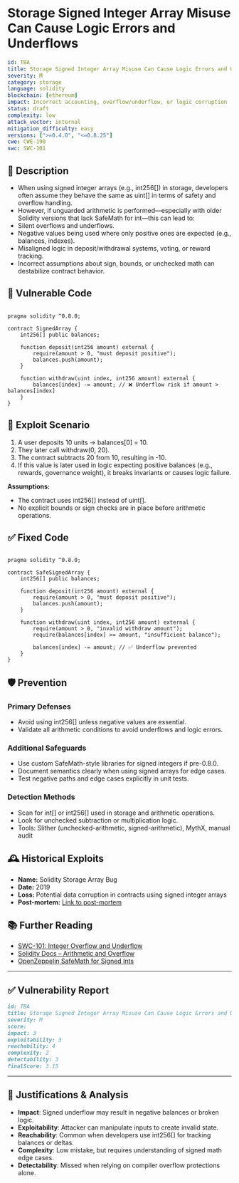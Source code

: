 # Storage Signed Integer Array Misuse Can Cause Logic Errors and Underflows

```YAML
id: TBA
title: Storage Signed Integer Array Misuse Can Cause Logic Errors and Underflows
severity: M
category: storage
language: solidity
blockchain: [ethereum]
impact: Incorrect accounting, overflow/underflow, or logic corruption
status: draft
complexity: low
attack_vector: internal
mitigation_difficulty: easy
versions: [">=0.4.0", "<=0.8.25"]
cwe: CWE-190
swc: SWC-101
```

## 📝 Description

- When using signed integer arrays (e.g., int256[]) in storage, developers often assume they behave the same as uint[] in terms of safety and overflow handling. 
- However, if unguarded arithmetic is performed—especially with older Solidity versions that lack SafeMath for int—this can lead to:
- Silent overflows and underflows.
- Negative values being used where only positive ones are expected (e.g., balances, indexes).
- Misaligned logic in deposit/withdrawal systems, voting, or reward tracking.
- Incorrect assumptions about sign, bounds, or unchecked math can destabilize contract behavior.

## 🚨 Vulnerable Code

```solidity

pragma solidity ^0.8.0;

contract SignedArray {
    int256[] public balances;

    function deposit(int256 amount) external {
        require(amount > 0, "must deposit positive");
        balances.push(amount);
    }

    function withdraw(uint index, int256 amount) external {
        balances[index] -= amount; // ❌ Underflow risk if amount > balances[index]
    }
}
```

## 🧪 Exploit Scenario

1. A user deposits 10 units → balances[0] = 10.
2. They later call withdraw(0, 20).
3. The contract subtracts 20 from 10, resulting in -10.
4. If this value is later used in logic expecting positive balances (e.g., rewards, governance weight), it breaks invariants or causes logic failure.

**Assumptions:**

- The contract uses int256[] instead of uint[].
- No explicit bounds or sign checks are in place before arithmetic operations.

## ✅ Fixed Code

```solidity

pragma solidity ^0.8.0;

contract SafeSignedArray {
    int256[] public balances;

    function deposit(int256 amount) external {
        require(amount > 0, "must deposit positive");
        balances.push(amount);
    }

    function withdraw(uint index, int256 amount) external {
        require(amount > 0, "invalid withdraw amount");
        require(balances[index] >= amount, "insufficient balance");

        balances[index] -= amount; // ✅ Underflow prevented
    }
}
```

## 🛡️ Prevention

### Primary Defenses

- Avoid using int256[] unless negative values are essential.
- Validate all arithmetic conditions to avoid underflows and logic errors.

### Additional Safeguards

- Use custom SafeMath-style libraries for signed integers if pre-0.8.0.
- Document semantics clearly when using signed arrays for edge cases.
- Test negative paths and edge cases explicitly in unit tests.

### Detection Methods

- Scan for int[] or int256[] used in storage and arithmetic operations.
- Look for unchecked subtraction or multiplication logic.
- Tools: Slither (unchecked-arithmetic, signed-arithmetic), MythX, manual audit

## 🕰️ Historical Exploits

- **Name:** Solidity Storage Array Bug 
- **Date:** 2019 
- **Loss:** Potential data corruption in contracts using signed integer arrays 
- **Post-mortem:** [Link to post-mortem](https://soliditylang.org/blog/2019/06/25/solidity-storage-array-bugs/) 


## 📚 Further Reading

- [SWC-101: Integer Overflow and Underflow](https://swcregistry.io/docs/SWC-101/) 
- [Solidity Docs – Arithmetic and Overflow](https://docs.soliditylang.org/en/latest/control-structures.html#checked-or-unchecked-arithmetic) 
- [OpenZeppelin SafeMath for Signed Ints](https://docs.openzeppelin.com/contracts/2.x/api/math#SignedSafeMath) 

---

## ✅ Vulnerability Report

```markdown
id: TBA
title: Storage Signed Integer Array Misuse Can Cause Logic Errors and Underflows
severity: M
score:
impact: 3         
exploitability: 3 
reachability: 4   
complexity: 2     
detectability: 3  
finalScore: 3.15
```

---

## 📄 Justifications & Analysis

- **Impact**: Signed underflow may result in negative balances or broken logic.
- **Exploitability**: Attacker can manipulate inputs to create invalid state.
- **Reachability**: Common when developers use int256[] for tracking balances or deltas.
- **Complexity**: Low mistake, but requires understanding of signed math edge cases.
- **Detectability**: Missed when relying on compiler overflow protections alone.


